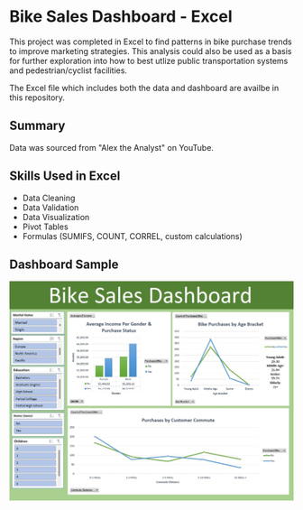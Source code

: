 # Bike Sales Dashboard - Excel
This project was completed in Excel to find patterns in bike purchase trends to improve marketing strategies. This analysis could also be used as a basis for further exploration into how to best utlize public transportation systems and pedestrian/cyclist facilities.

The Excel file which includes both the data and dashboard are availbe in this repository.

## Summary
Data was sourced from "Alex the Analyst" on YouTube.

## Skills Used in Excel
- Data Cleaning
- Data Validation
- Data Visualization
- Pivot Tables
- Formulas (SUMIFS, COUNT, CORREL, custom calculations)

## Dashboard Sample
<img src="Images/BikeSalesImage.jpg">

